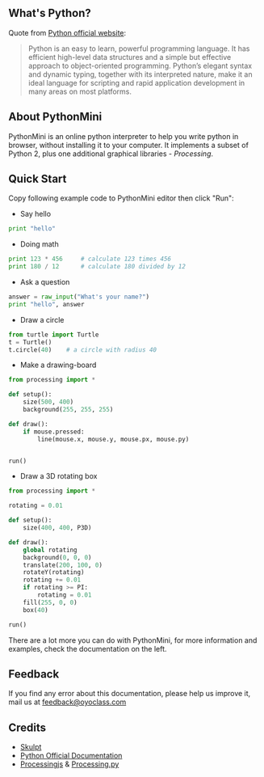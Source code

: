 ## What's Python?

Quote from [Python official website](python.org):

> Python is an easy to learn, powerful programming language. It has efficient high-level data structures and a simple but effective approach to object-oriented programming. Python’s elegant syntax and dynamic typing, together with its interpreted nature, make it an ideal language for scripting and rapid application development in many areas on most platforms.

## About PythonMini

PythonMini is an online python interpreter to help you write python in browser, without installing it to your computer. It implements a subset of Python 2, plus one additional graphical libraries - *Processing*.

## Quick Start

Copy following example code to PythonMini editor then click "Run":

* Say hello

```python
print "hello"
```

* Doing math

```python
print 123 * 456     # calculate 123 times 456
print 180 / 12      # calculate 180 divided by 12
```

* Ask a question

```python
answer = raw_input("What's your name?")
print "hello", answer
```

* Draw a circle

```python
from turtle import Turtle
t = Turtle()
t.circle(40)    # a circle with radius 40
```

* Make a drawing-board

```python
from processing import *

def setup():
    size(500, 400)
    background(255, 255, 255)

def draw():
    if mouse.pressed:
        line(mouse.x, mouse.y, mouse.px, mouse.py)


run()
```

* Draw a 3D rotating box

```python
from processing import *

rotating = 0.01

def setup():
    size(400, 400, P3D)

def draw():
    global rotating
    background(0, 0, 0)
    translate(200, 100, 0)
    rotateY(rotating)
    rotating += 0.01
    if rotating >= PI:
        rotating = 0.01
    fill(255, 0, 0)
    box(40)

run()
```

There are a lot more you can do with PythonMini, for more information and examples, check the documentation on the left.

## Feedback

If you find any error about this documentation, please help us improve it, mail us at <a href="mailto:feedback@oyoclass.com">feedback@oyoclass.com</a>

## Credits

* [Skulpt](skulpt.org)
* [Python Official Documentation](https://docs.python.org/2/)
* [Processingjs](http://processingjs.org/reference/) & [Processing.py](http://py.processing.org/reference/)
